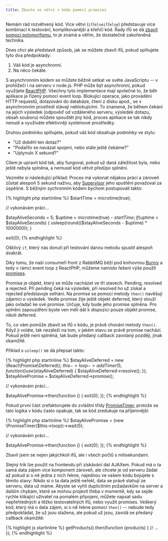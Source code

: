 ```yaml
---
title: Zbavte se větví v kódu pomocí promises
---
```


Nemám rád rozvětvený kód. Více větví (`if`/`elseif`/`else`) představuje více kombinací k testování, komplikovanější a křehčí kód. Řady ifů se dá [zbavit pomocí polymorfismu](https://sourcemaking.com/refactoring/replace-conditional-with-polymorphism), to je známá a věřím, že dostatečně zakořeněná technika.

Dnes chci ale představit způsob, jak se můžete zbavit ifů, pokud splňujete tyto dva předpoklady:

1. Váš kód je asynchronní.
2. Na něco čekáte.

S asynchronním kódem se můžete běžně setkat ve světe JavaScriptu -- v prohlížeči i na serveru v node.js. PHP může být asynchronní, pokud využijete [ReactPHP](http://reactphp.org/). Všechny tyto implementace mají společné to, že běh aplikace je řízený pomocí event loop. Blokující operace, jako provádění HTTP requestů, dotazování do databáze, čtení z disku apod., se v asynchronním prostředí stávají neblokujícími. To znamená, že během čekání na jejich výsledek (odpověď od vzdáleného serveru, výsledek dotazu, obsah souboru) můžete spouštět jiný kód, proces aplikace se tak nikdy nenudí a využíváte efektivněji systémové prostředky.

Druhou podmínku splňujete, pokud váš kód obsahuje podmínky ve stylu:

- "Už doběhl ten dotaz?"
- "Podařilo se navázat spojení, nebo stále ještě čekáme?"
- "Uplynulo X sekund?"

Cílem je upravit kód tak, aby fungoval, pokud už daná záležitost byla, nebo ještě nebyla splněna, a nemusel kód větvit před/po splnění.

Vezměte si následující příklad: Proces má vykonat nějakou práci a zároveň zůstat alespoň 5 sekund naživu, aby [Supervisor](http://supervisord.org/) jeho spuštění považoval za úspěšné. S běžným sychronním kódem bychom postupovali takto:

{% highlight php startinline %}
$startTime = microtime(true);

// vykonávám práci...

$stayAliveSeconds = 5;
$uptime = microtime(true) - $startTime;
if ($uptime < $stayAliveSeconds) {
	usleep(round(($stayAliveSeconds - $uptime) * 1000000));
}

exit(0);
{% endhighlight %}

Ošklivý `if`, který nás donutí při testování danou metodu spustit alespoň dvakrát.

Díky tomu, že naši consumeři front z RabbitMQ běží pod knihovnou [Bunny](https://github.com/jakubkulhan/bunny) a tedy v rámci event loop z ReactPHP, můžeme namísto řešení výše použít [promises](https://github.com/reactphp/promise).

Promise je objekt, který se může nacházet ve tří stavech. Pending, resolved a rejected. Při pending čeká na výsledek, při resolved ho už získal a rejected představuje selhání. Na promise se pomocí metody `then()` navěšují zájemci o výsledek. Vedle promise žije ještě objekt deferred, který slouží jako ovladač ke své promise. Určuje, kdy bude jeho promise splněna. Pro splnění zapouzdření byste ven měli dát k dispozici pouze objekt promise, nikoli deferred.

To, co vám pomůže zbavit se ifů v kódu, je právě chování metody `then()`. Když ji voláte, tak nezáleží na tom, v jakém stavu se právě promise nachází. Pokud ještě není splněná, tak bude předaný callback zavolaný později, jinak okamžitě.

Příklad s `usleep()` se dá přepsat takto:

{% highlight php startinline %}
$stayAliveDeferred = new \React\Promise\Deferred();
$this->loop->addTimer(5, function () use ($stayAliveDeferred) {
	$stayAliveDeferred->resolve();
});
$stayAlivePromise = $stayAliveDeferred->promise();

// vykonávám práci...

$stayAlivePromise->then(function () {
	exit(0);
});
{% endhighlight %}

Pokud první část zrefaktorujete do zvláštní třídy [PromiseTimer](https://gist.github.com/ondrejmirtes/ffd1be5be4062493c50a), protože se tato logika v kódu často opakuje, tak se kód zredukuje na příjemnější:

{% highlight php startinline %}
$stayAlivePromise = (new \PromiseTimer($this->loop))->wait(5);

// vykonávám práci...

$stayAlivePromise->then(function () {
	exit(0);
});
{% endhighlight %}

Zbavil jsem se nejen jakýchkoli ifů, ale i všech počtů s milisekundami.

Stejný trik lze použít na frontendu při získávání dat AJAXem. Pokud má o ta samá data zájem více komponent zároveň, ale chcete je od serveru žádat až pokud si o ně jedna z nich řekne, najednou ve vašem kódu bojujete s těmito stavy: Nikdo si o ta data ještě neřekl, data se právě stahují ze serveru, data už máme. Abyste se vyhli duplicitním požadavkům na server a dalším chybám, které se mohou projevit třeba v momentě, kdy se sejde rychle klikající uživatel na pomalém připojení, můžete napsat sadu nepřehledných a těžko testovatelných ifů, nebo využít promises. Veškerý kód, který má o data zájem, si o ně řekne pomocí `then()` -- nebude tedy předpokládat, že už jsou stažena, ale pokud už jsou, zavolá se předaný callback okamžitě:

{% highlight js startinline %}
getProducts().then(function (products) {
	// ...
});
{% endhighlight %}
